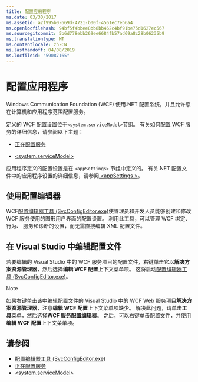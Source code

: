 ```yaml
---
title: 配置应用程序
ms.date: 03/30/2017
ms.assetid: a2f995b0-669d-4721-b00f-4561ec7eb6a4
ms.openlocfilehash: 94bf5f4bbee8bb8bb462c4bf91be75d1627ec567
ms.sourcegitcommit: 5b6d778ebb269ee6684fb57ad69a8c28b06235b9
ms.translationtype: MT
ms.contentlocale: zh-CN
ms.lasthandoff: 04/08/2019
ms.locfileid: "59087165"
---
```

# <a name="configuring-your-application"></a>配置应用程序
Windows Communication Foundation (WCF) 使用.NET 配置系统，并且允许您在计算机和应用程序范围配置服务。  
  
 定义的 WCF 配置设置位于`<system.serviceModel>`节组。 有关如何配置 WCF 服务的详细信息，请参阅以下主题：  
  
-   [正在配置服务](../../../../docs/framework/wcf/configuring-services.md)  
  
-   [\<system.serviceModel>](../../../../docs/framework/configure-apps/file-schema/wcf/system-servicemodel.md)  
  
 应用程序定义的配置设置是在 `<appSettings>` 节组中定义的。 有关.NET 配置文件中的应用程序设置的详细信息，请参阅[ \<appSettings >](https://go.microsoft.com/fwlink/?LinkId=95159)。  
  
## <a name="using-the-configuration-editor"></a>使用配置编辑器  
 WCF[配置编辑器工具 (SvcConfigEditor.exe)](../../../../docs/framework/wcf/configuration-editor-tool-svcconfigeditor-exe.md)使管理员和开发人员能够创建和修改 WCF 服务使用的图形用户界面的配置设置。 利用此工具，可以管理 WCF 绑定、 行为、 服务和诊断的设置，而无需直接编辑 XML 配置文件。  
  
## <a name="editing-configuration-files-in-visual-studio"></a>在 Visual Studio 中编辑配置文件  
 若要编辑的 Visual Studio 中的 WCF 服务项目的配置文件，右键单击它以**解决方案资源管理器**，然后选择**编辑 WCF 配置**上下文菜单项。 这将启动[配置编辑器工具 (SvcConfigEditor.exe)](../../../../docs/framework/wcf/configuration-editor-tool-svcconfigeditor-exe.md)。  
  
> [!NOTE]
>  如果右键单击该中编辑配置文件的 Visual Studio 中的 WCF Web 服务项目**解决方案资源管理器**，注意**编辑 WCF 配置**上下文菜单项缺少。 解决此问题，请单击**工具**菜单，然后选择**WCF 服务配置编辑器**。 之后，可以右键单击配置文件，并使用**编辑 WCF 配置**上下文菜单项。  
  
## <a name="see-also"></a>请参阅

- [配置编辑器工具 (SvcConfigEditor.exe)](../../../../docs/framework/wcf/configuration-editor-tool-svcconfigeditor-exe.md)
- [正在配置服务](../../../../docs/framework/wcf/configuring-services.md)
- [\<system.serviceModel>](../../../../docs/framework/configure-apps/file-schema/wcf/system-servicemodel.md)
